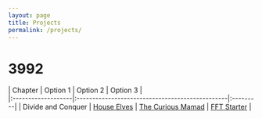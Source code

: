 ```yaml
---
layout: page
title: Projects
permalink: /projects/
---
```


# 3992

| Chapter            | Option 1 | Option 2 | Option 3 |                            
|:-------------------|:------------------------------------------------|:---------|
| Divide and Conquer | [House Elves](https://kntu-ce.github.io/PG_AD/documents/AD_3992_P1_AS.pdf) | [The Curious Mamad](https://kntu-ce.github.io/PG_AD/documents/AD_3992_P1_SSH.pdf) | [FFT Starter]() | 

